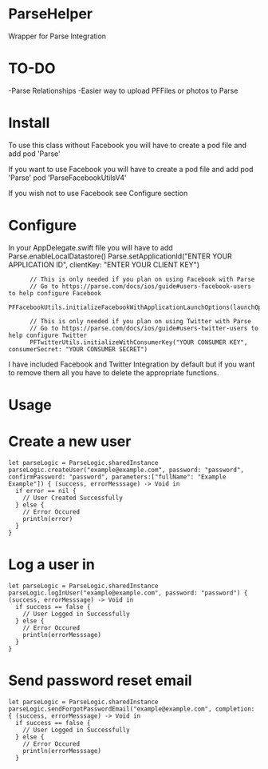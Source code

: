 # ParseHelper
Wrapper for Parse Integration

# TO-DO
-Parse Relationships
-Easier way to upload PFFiles or photos to Parse

# Install
To use this class without Facebook you will have to create a pod file and add 
          pod 'Parse'

If you want to use Facebook you will have to create a pod file and add
          pod 'Parse'
          pod 'ParseFacebookUtilsV4'

If you wish not to use Facebook see Configure section

# Configure
In your AppDelegate.swift file you will have to add
          Parse.enableLocalDatastore()
          Parse.setApplicationId("ENTER YOUR APPLICATION ID", clientKey: "ENTER YOUR CLIENT KEY")
          
          // This is only needed if you plan on using Facebook with Parse
          // Go to https://parse.com/docs/ios/guide#users-facebook-users to help configure Facebook
          PFFacebookUtils.initializeFacebookWithApplicationLaunchOptions(launchOptions)
        
          // This is only needed if you plan on using Twitter with Parse
          // Go to https://parse.com/docs/ios/guide#users-twitter-users to help configure Twitter
          PFTwitterUtils.initializeWithConsumerKey("YOUR CONSUMER KEY", consumerSecret: "YOUR CONSUMER SECRET")

I have included Facebook and Twitter Integration by default but if you want to remove them all you have to delete the appropriate functions.

# Usage

# Create a new user

    let parseLogic = ParseLogic.sharedInstance
    parseLogic.createUser("example@example.com", password: "password", confirmPassword: "password", parameters:["fullName": "Example Example"]) { (success, errorMesssage) -> Void in
      if error == nil {
        // User Created Successfully
      } else {
        // Error Occured
        println(error)
      }
    }

# Log a user in

    let parseLogic = ParseLogic.sharedInstance
    parseLogic.logInUser("example@example.com", password: "password") { (success, errorMesssage) -> Void in
      if success == false {
        // User Logged in Successfully
      } else {
        // Error Occured
        println(errorMesssage)
      }
    }
    
# Send password reset email

    let parseLogic = ParseLogic.sharedInstance
    parseLogic.sendForgotPasswordEmail("example@example.com", completion: { (success, errorMesssage) -> Void in
      if success == false {
        // User Logged in Successfully
      } else {
        // Error Occured
        println(errorMesssage)
      }
